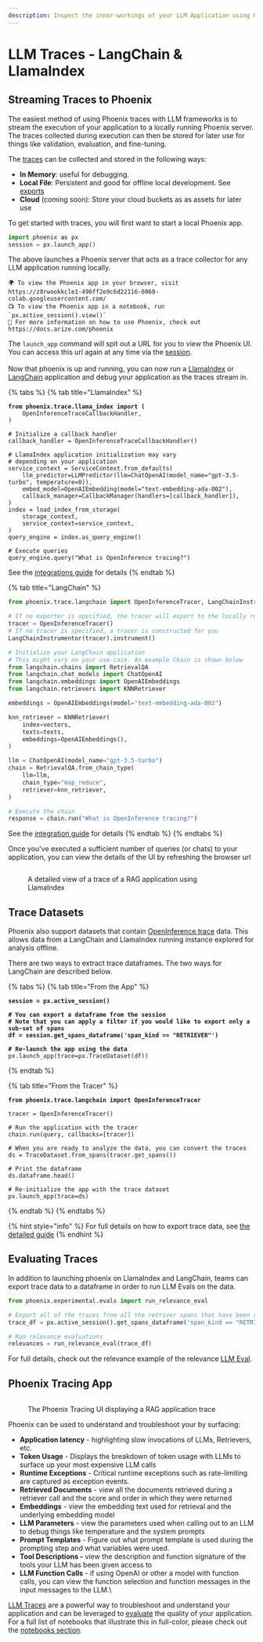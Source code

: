 ```yaml
---
description: Inspect the inner-workings of your LLM Application using OpenInference Traces
---
```


# LLM Traces - LangChain & LlamaIndex

## Streaming Traces to Phoenix

The easiest method of using Phoenix traces with LLM frameworks is to stream the execution of your application to a locally running Phoenix server. The traces collected during execution can then be stored for later use for things like validation, evaluation, and fine-tuning.

The [traces](../concepts/llm-traces.md) can be collected and stored in the following ways:

-   **In Memory**: useful for debugging.
-   **Local File**: Persistent and good for offline local development. See [exports](../how-to/export-your-data.md)
-   **Cloud** (coming soon): Store your cloud buckets as as assets for later use

To get started with traces, you will first want to start a local Phoenix app.

```python
import phoenix as px
session = px.launch_app()
```

The above launches a Phoenix server that acts as a trace collector for any LLM application running locally.

```markup
🌍 To view the Phoenix app in your browser, visit https://z8rwookkcle1-496ff2e9c6d22116-6060-colab.googleusercontent.com/
📺 To view the Phoenix app in a notebook, run `px.active_session().view()`
📖 For more information on how to use Phoenix, check out https://docs.arize.com/phoenix
```

The `launch_app` command will spit out a URL for you to view the Phoenix UI. You can access this url again at any time via the [session](../api/session.md).\
\
Now that phoenix is up and running, you can now run a [LlamaIndex](../integrations/llamaindex.md) or [LangChain](../integrations/langchain.md) application and debug your application as the traces stream in.

{% tabs %}
{% tab title="LlamaIndex" %}

<pre class="language-python"><code class="lang-python"><strong>from phoenix.trace.llama_index import (
</strong>    OpenInferenceTraceCallbackHandler,
)

# Initialize a callback handler
callback_handler = OpenInferenceTraceCallbackHandler()

# LlamaIndex application initialization may vary
# depending on your application
service_context = ServiceContext.from_defaults(
    llm_predictor=LLMPredictor(llm=ChatOpenAI(model_name="gpt-3.5-turbo", temperature=0)),
    embed_model=OpenAIEmbedding(model="text-embedding-ada-002"),
    callback_manager=CallbackManager(handlers=[callback_handler]),
)
index = load_index_from_storage(
    storage_context,
    service_context=service_context,
)
query_engine = index.as_query_engine()

# Execute queries
query_engine.query("What is OpenInference tracing?")
</code></pre>

See the [integrations guide](../integrations/llamaindex.md#traces) for details
{% endtab %}

{% tab title="LangChain" %}

```python
from phoenix.trace.langchain import OpenInferenceTracer, LangChainInstrumentor

# If no exporter is specified, the tracer will export to the locally running Phoenix server
tracer = OpenInferenceTracer()
# If no tracer is specified, a tracer is constructed for you
LangChainInstrumentor(tracer).instrument()

# Initialize your LangChain application
# This might vary on your use-case. An example Chain is shown below
from langchain.chains import RetrievalQA
from langchain.chat_models import ChatOpenAI
from langchain.embeddings import OpenAIEmbeddings
from langchain.retrievers import KNNRetriever

embeddings = OpenAIEmbeddings(model="text-embedding-ada-002")

knn_retriever = KNNRetriever(
    index=vectors,
    texts=texts,
    embeddings=OpenAIEmbeddings(),
)

llm = ChatOpenAI(model_name="gpt-3.5-turbo")
chain = RetrievalQA.from_chain_type(
    llm=llm,
    chain_type="map_reduce",
    retriever=knn_retriever,
)

# Execute the chain
response = chain.run("What is OpenInference tracing?")
```

See the [integration guide](../integrations/langchain.md#traces) for details
{% endtab %}
{% endtabs %}

Once you've executed a sufficient number of queries (or chats) to your application, you can view the details of the UI by refreshing the browser url

<figure><img src="https://storage.googleapis.com/arize-assets/phoenix/assets/images/RAG_trace_details.png" alt=""><figcaption><p>A detailed view of a trace of a RAG application using LlamaIndex</p></figcaption></figure>

## Trace Datasets

Phoenix also support datasets that contain [OpenInference trace](../concepts/open-inference.md) data. This allows data from a LangChain and LlamaIndex running instance explored for analysis offline.

There are two ways to extract trace dataframes. The two ways for LangChain are described below.

{% tabs %}
{% tab title="From the App" %}

<pre class="language-python"><code class="lang-python"><strong>session = px.active_session()
</strong><strong>
</strong><strong># You can export a dataframe from the session
</strong><strong># Note that you can apply a filter if you would like to export only a sub-set of spans
</strong><strong>df = session.get_spans_dataframe('span_kind == "RETRIEVER"')
</strong><strong>
</strong><strong># Re-launch the app using the data
</strong>px.launch_app(trace=px.TraceDataset(df))
</code></pre>

{% endtab %}

{% tab title="From the Tracer" %}

<pre class="language-python"><code class="lang-python"><strong>from phoenix.trace.langchain import OpenInferenceTracer
</strong>
tracer = OpenInferenceTracer()

# Run the application with the tracer
chain.run(query, callbacks=[tracer])

# When you are ready to analyze the data, you can convert the traces
ds = TraceDataset.from_spans(tracer.get_spans())

# Print the dataframe
ds.dataframe.head()

# Re-initialize the app with the trace dataset
px.launch_app(trace=ds)
</code></pre>

{% endtab %}
{% endtabs %}

{% hint style="info" %}
For full details on how to export trace data, see [the detailed guide](../how-to/export-your-data.md#exporting-traces)
{% endhint %}

## Evaluating Traces

In addition to launching phoenix on LlamaIndex and LangChain, teams can export trace data to a dataframe in order to run LLM Evals on the data.

```python
from phoenix.experimental.evals import run_relevance_eval

# Export all of the traces from all the retriver spans that have been run
trace_df = px.active_session().get_spans_dataframe('span_kind == "RETRIEVER"')

# Run relevance evaluations
relevances = run_relevance_eval(trace_df)

```

For full details, check out the relevance example of the relevance [LLM Eval](../concepts/llm-evals/retrieval-rag-relevance.md).

## Phoenix Tracing App

<figure><img src="https://github.com/Arize-ai/phoenix-assets/raw/main/gifs/langchain_rag_stuff_documents_chain_10mb.gif?raw=true" alt=""><figcaption><p>The Phoenix Tracing UI displaying a RAG application trace</p></figcaption></figure>

Phoenix can be used to understand and troubleshoot your by surfacing:

-   **Application latency** - highlighting slow invocations of LLMs, Retrievers, etc.
-   **Token Usage** - Displays the breakdown of token usage with LLMs to surface up your most expensive LLM calls
-   **Runtime Exceptions** - Critical runtime exceptions such as rate-limiting are captured as exception events.
-   **Retrieved Documents** - view all the documents retrieved during a retriever call and the score and order in which they were returned
-   **Embeddings** - view the embedding text used for retrieval and the underlying embedding model
-   **LLM Parameters** - view the parameters used when calling out to an LLM to debug things like temperature and the system prompts
-   **Prompt Templates** - Figure out what prompt template is used during the prompting step and what variables were used.
-   **Tool Descriptions -** view the description and function signature of the tools your LLM has been given access to
-   **LLM Function Calls** - if using OpenAI or other a model with function calls, you can view the function selection and function messages in the input messages to the LLM.\

[LLM Traces](../concepts/llm-traces.md) are a powerful way to troubleshoot and understand your application and can be leveraged to [evaluate](../concepts/llm-evals.md) the quality of your application. For a full list of notebooks that illustrate this in full-color, please check out the [notebooks section](../notebooks.md).
